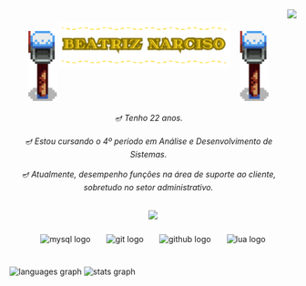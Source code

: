 <img align="right" height="350" src="https://i.pinimg.com/originals/82/b7/09/82b70990b90e5b33179c24620e926170.gif"  />

###

<p align="center">
  <img src="src/imagens/winterbox.png" width="50" style="vertical-align: middle; margin-rigth: 15px;" />
  <img src="src/imagens/beatriznarf.png" width="300" />
  <img src="src/imagens/winterbox.png" width="50" style="vertical-align: middle; margin-left: 15px;" />
</p>


<h6 align="center">🪔 Tenho 22 anos. <br><br>🪔 Estou cursando o 4º período em Análise e Desenvolvimento de Sistemas.<br><br>🪔  Atualmente, desempenho funções na área de suporte ao cliente, sobretudo no setor administrativo.</h6>

###

<div align="center">
  <img height="70" src="https://steamuserimages-a.akamaihd.net/ugc/919162814702621082/4DDBE5B38A3ABE0C8BC2C4774C2710C329B1C689/?imw=5000&imh=5000&ima=fit&impolicy=Letterbox&imcolor=%23000000&letterbox=false"  />
</div>

###

<div align="center">
  <img src="https://cdn.simpleicons.org/mysql/4479A1" height="30" alt="mysql logo"  />
  <img width="20" />
  <img src="https://cdn.simpleicons.org/git/F05032" height="30" alt="git logo"  />
  <img width="20" />
  <img src="https://skillicons.dev/icons?i=github" height="30" alt="github logo"  />
  <img width="20" />
  <img src="https://cdn.jsdelivr.net/gh/devicons/devicon/icons/lua/lua-original.svg" height="30" alt="lua logo"  />
</div>

###

<br clear="both">

<div align="left">
  <img src="https://github-readme-stats.vercel.app/api/top-langs?username=beatriznarf&locale=en&hide_title=false&layout=compact&card_width=320&langs_count=10&theme=midnight-purple&hide_border=false&order=2" height="125" alt="languages graph"  />
  <img src="https://github-readme-stats.vercel.app/api?username=beatriznarf&hide_title=false&hide_rank=false&show_icons=true&include_all_commits=true&count_private=true&disable_animations=false&theme=midnight-purple&locale=en&hide_border=false&order=1" height="125" alt="stats graph"  />
</div>

###
